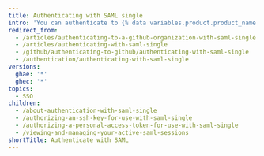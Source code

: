 ```yaml
---
title: Authenticating with SAML single 
intro: 'You can authenticate to {% data variables.product.product_name %} with SAML single sign-on (SSO){% ifversion ghec %} and view your active sessions{% endif %}.'
redirect_from:
  - /articles/authenticating-to-a-github-organization-with-saml-single
  - /articles/authenticating-with-saml-single
  - /github/authenticating-to-github/authenticating-with-saml-single
  - /authentication/authenticating-with-saml-single
versions:
  ghae: '*'
  ghec: '*'
topics:
  - SSO
children:
  - /about-authentication-with-saml-single
  - /authorizing-an-ssh-key-for-use-with-saml-single
  - /authorizing-a-personal-access-token-for-use-with-saml-single
  - /viewing-and-managing-your-active-saml-sessions
shortTitle: Authenticate with SAML
---
```



